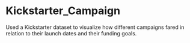 # Kickstarter_Campaign
Used a Kickstarter dataset to visualize how different campaigns fared in relation to their launch dates and their funding goals.

